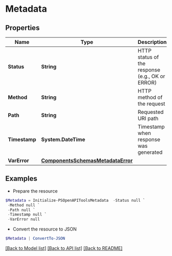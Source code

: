 # Metadata
## Properties

Name | Type | Description | Notes
------------ | ------------- | ------------- | -------------
**Status** | **String** | HTTP status of the response (e.g., OK or ERROR) | [optional] 
**Method** | **String** | HTTP method of the request | [optional] 
**Path** | **String** | Requested URI path | [optional] 
**Timestamp** | **System.DateTime** | Timestamp when response was generated | [optional] 
**VarError** | [**ComponentsSchemasMetadataError**](ComponentsSchemasMetadataError.md) |  | [optional] 

## Examples

- Prepare the resource
```powershell
$Metadata = Initialize-PSOpenAPIToolsMetadata  -Status null `
 -Method null `
 -Path null `
 -Timestamp null `
 -VarError null
```

- Convert the resource to JSON
```powershell
$Metadata | ConvertTo-JSON
```

[[Back to Model list]](../README.md#documentation-for-models) [[Back to API list]](../README.md#documentation-for-api-endpoints) [[Back to README]](../README.md)

